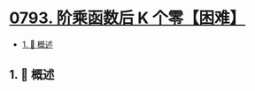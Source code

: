 # [0793. 阶乘函数后 K 个零【困难】](https://github.com/Tdahuyou/TNotes.leetcode/tree/main/notes/0793.%20%E9%98%B6%E4%B9%98%E5%87%BD%E6%95%B0%E5%90%8E%20K%20%E4%B8%AA%E9%9B%B6%E3%80%90%E5%9B%B0%E9%9A%BE%E3%80%91)

<!-- region:toc -->

- [1. 📝 概述](#1--概述)

<!-- endregion:toc -->

## 1. 📝 概述
